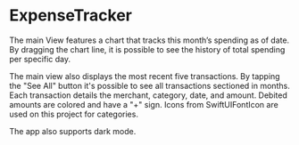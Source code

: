 # ExpenseTracker

The main View features a chart that tracks this month’s spending as of date. By dragging the chart line, it is possible to see the history of 
total spending per specific day.

The main view also displays the most recent five transactions. By tapping the "See All" button it's possible to see all transactions sectioned in months.
Each transaction details the merchant, category, date, and amount. Debited amounts are colored and have a "+" sign. Icons from SwiftUIFontIcon
are used on this project for categories. 

The app also supports dark mode.

